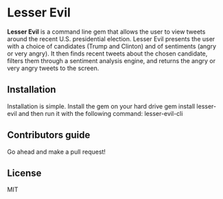 # Lesser Evil
**Lesser Evil** is a command line gem that allows the user to view tweets around the recent U.S. presidential election. Lesser Evil presents the user with a choice of candidates (Trump and Clinton) and of sentiments (angry or very angry). It then finds recent tweets about the chosen candidate, filters them through a sentiment analysis engine, and returns the angry or very angry tweets to the screen.

## Installation
Installation is simple. Install the gem on your hard drive
	gem install lesser-evil
and then run it with the following command:
	lesser-evil-cli

## Contributors guide
Go ahead and make a pull request!

## License
MIT